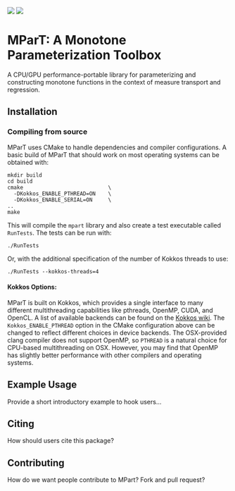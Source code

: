 ![](https://github.com/MeasureTransport/MParT/actions/workflows/build-doc.yml/badge.svg)
![](https://github.com/MeasureTransport/MParT/actions/workflows/build-tests.yml/badge.svg)

# MParT: A Monotone Parameterization Toolbox
A CPU/GPU performance-portable library for parameterizing and constructing monotone functions in the context of measure transport and regression.

## Installation

### Compiling from source
MParT uses CMake to handle dependencies and compiler configurations.   A basic build of MParT that should work on most operating systems can be obtained with:
```
mkdir build
cd build
cmake                           \
  -DKokkos_ENABLE_PTHREAD=ON    \
  -DKokkos_ENABLE_SERIAL=ON     \
..
make
```
This will compile the `mpart` library and also create a test executable called `RunTests`.  The tests can be run with:
```
./RunTests
```
Or, with the additional specification of the number of Kokkos threads to use:
```
./RunTests --kokkos-threads=4
```

#### Kokkos Options:
MParT is built on Kokkos, which provides a single interface to many different multithreading capabilities like pthreads, OpenMP, CUDA, and OpenCL.   A list of available backends can be found on the [Kokkos wiki](https://github.com/kokkos/kokkos/blob/master/BUILD.md#device-backends).   The `Kokkos_ENABLE_PTHREAD` option in the CMake configuration above can be changed to reflect different choices in device backends.   The OSX-provided clang compiler does not support OpenMP, so `PTHREAD` is a natural choice for CPU-based multithreading on OSX.   However, you may find that OpenMP has slightly better performance with other compilers and operating systems.


## Example Usage
Provide a short introductory example to hook users...

## Citing
How should users cite this package?

## Contributing
How do we want people contribute to MPart?   Fork and pull request?

